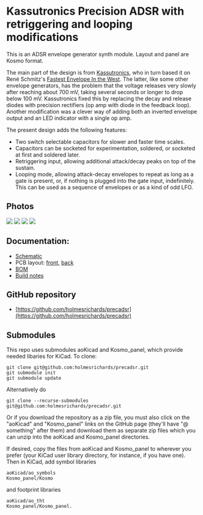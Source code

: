# Kassutronics Precision ADSR with retriggering and looping modifications

This is an ADSR envelope generator synth module. Layout and panel are Kosmo format. 

The main part of the design is from [Kassutronics](https://kassu2000.blogspot.com/2015/05/precision-adsr.html), who in turn based it on René Schmitz's [Fastest Envelope In the West](https://www.schmitzbits.de/adsr.html). The latter, like some other envelope generators, has the problem that the voltage releases very slowly after reaching about 700 mV, taking several seconds or longer to drop below 100 mV. Kassutronics fixed this by replacing the decay and release diodes with precision rectifiers (op amp with diode in the feedback loop). Another modification was a clever way of adding both an inverted envelope output and an LED indicator with a single op amp.

The present design adds the following features:

* Two switch selectable capacitors for slower and faster time scales.
* Capacitors can be socketed for experimentation, soldered, or socketed at first and soldered later.
* Retriggering input, allowing additional attack/decay peaks on top of the sustain.
* Looping mode, allowing attack-decay envelopes to repeat as long as a gate is present, or, if nothing is plugged into the gate input, indefinitely. This can be used as a sequence of envelopes or as a kind of odd LFO.

## Photos

![](Images/IMG_6753.JPG)
![](Images/IMG_6770.JPG)
![](Images/IMG_6771.JPG)
![](Images/IMG_6777.JPG)

## Documentation:

* [Schematic](Docs/precadsr.pdf)
* PCB layout: [front](Docs/precadsr_layout_front.pdf), [back](Docs/precadsr_layout_back.pdf)
* [BOM](Docs/precadsr_bom.md)
* [Build notes](Docs/build.md)

## GitHub repository

* [https://github.com/holmesrichards/precadsr](https://github.com/holmesrichards/precadsr)

## Submodules

This repo uses submodules aoKicad and Kosmo_panel, which provide needed libaries for KiCad. To clone:

```
git clone git@github.com:holmesrichards/precadsr.git
git submodule init
git submodule update
```

Alternatively do

```
git clone --recurse-submodules git@github.com:holmesrichards/precadsr.git
```

Or if you download the repository as a zip file, you must also click on the "aoKicad" and "Kosmo\_panel" links on the GitHub page (they'll have "@ something" after them) and download them as separate zip files which you can unzip into the aoKicad and Kosmo\_panel directories.

If desired, copy the files from aoKicad and Kosmo\_panel to wherever you prefer (your KiCad user library directory, for instance, if you have one). Then in KiCad, add symbol libraries 

```
aoKicad/ao_symbols
Kosmo_panel/Kosmo
```
and footprint libraries 
```
aoKicad/ao_tht
Kosmo_panel/Kosmo_panel.
```
